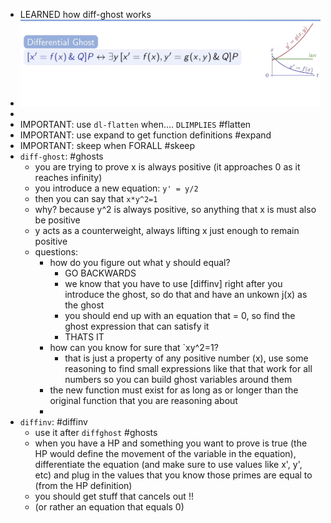 - LEARNED how diff-ghost works
- ![image_1687872581667_0.png](../assets/image_1687872581667_0_1688657575112_0.png)
-
- IMPORTANT: use `dl-flatten` when.... `DLIMPLIES` #flatten
- IMPORTANT: use expand to get function definitions #expand
- IMPORTANT: skeep when FORALL #skeep
- `diff-ghost`: #ghosts
	- you are trying to prove x is always positive (it approaches 0 as it reaches infinity)
	- you introduce a new equation: `y' = y/2`
	- then you can say that `x*y^2=1`
	- why? because y^2 is always positive, so anything that x is must also be positive
	- y acts as a counterweight, always lifting x just enough to remain positive
	- questions:
		- how do you figure out what y should equal?
			- GO BACKWARDS
			- we know that you have to use [diffinv] right after you introduce the ghost, so do that and have an unkown j(x) as the ghost
			- you should end up with an equation that = 0, so find the ghost expression that can satisfy it
			- THATS IT
		- how can you know for sure that `xy^2=1?
			- that is just a property of any positive number (x), use some reasoning to find small expressions like that that work for all numbers so you can build ghost variables around them
		- the new function must exist for as long as or longer than the original function that you are reasoning about
		-
- `diffinv`: #diffinv
	- use it after `diffghost` #ghosts
	- when you have a HP and something you want to prove is true (the HP would define the movement of the variable in the equation), differentiate the equation (and make sure to use values like x', y', etc) and plug in the values that you know those primes are equal to (from the HP definition)
	- you should get stuff that cancels out !!
	- (or rather an equation that equals 0)
